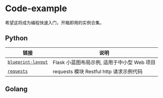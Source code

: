 # Code-example

希望这将成为编程快速入门，开箱即用的实例合集。

## Python
| 链接        | 说明       |
| ---------- | ---------- |
| [`blueprint-layout`](https://github.com/PokeyBoa/code-example/tree/master/flask/blueprintLayout)  | Flask 小蓝图布局示例, 适用于中小型 Web 项目 |
| [`requests`](https://github.com/PokeyBoa/code-example/tree/master/requests) | requests 模块 Restful http 请求示例代码 |



## Golang
